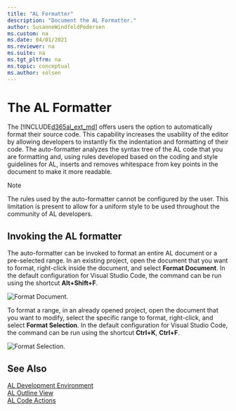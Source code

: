 ```yaml
---
title: "AL Formatter"
description: "Document the AL Formatter."
author: SusanneWindfeldPedersen
ms.custom: na
ms.date: 04/01/2021
ms.reviewer: na
ms.suite: na
ms.tgt_pltfrm: na
ms.topic: conceptual
ms.author: solsen
---
```


# The AL Formatter

The [!INCLUDE[d365al_ext_md](../includes/d365al_ext_md.md)] offers users the option to automatically format their source code. This capability increases the usability of the editor by allowing developers to instantly fix the indentation and formatting of their code. 
The auto-formatter analyzes the syntax tree of the AL code that you are formatting and, using rules developed based on the coding and style guidelines for AL, inserts and removes whitespace from key points in the document to make it more readable.

> [!NOTE]    
> The rules used by the auto-formatter cannot be configured by the user. This limitation is present to allow for a uniform style to be used throughout the community of AL developers.

## Invoking the AL formatter
The auto-formatter can be invoked to format an entire AL document or a pre-selected range. In an existing project, open the document that you want to format, right-click inside the document, and select **Format Document**. In the default configuration for Visual Studio Code, the command can be run using the shortcut **Alt+Shift+F**.

![Format Document.](media/format-document.gif)  

To format a range, in an already opened project, open the document that you want to modify, select the specific range to format, right-click, and select **Format Selection**. In the default configuration for Visual Studio Code, the command can be run using the shortcut **Ctrl+K**, **Ctrl+F**.

![Format Selection.](media/format-selection.gif)

## See Also

[AL Development Environment](devenv-reference-overview.md)  
[AL Outline View](devenv-al-outline-view.md)  
[AL Code Actions](devenv-code-actions.md)  

